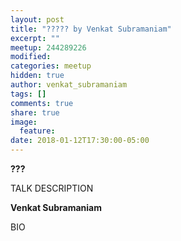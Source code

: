 ```yaml
---
layout: post
title: "????? by Venkat Subramaniam"
excerpt: ""
meetup: 244289226
modified:
categories: meetup
hidden: true
author: venkat_subramaniam
tags: []
comments: true
share: true
image:
  feature:
date: 2018-01-12T17:30:00-05:00
---
```


__???__

TALK DESCRIPTION

__Venkat Subramaniam__

BIO
